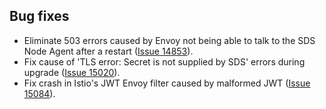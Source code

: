 ## Bug fixes

- Eliminate 503 errors caused by Envoy not being able to talk to the SDS Node Agent after a restart ([Issue 14853](https://github.com/istio/istio/issues/14853)).
- Fix cause of 'TLS error: Secret is not supplied by SDS' errors during upgrade ([Issue 15020](https://github.com/istio/istio/issues/15020)).
- Fix crash in Istio's JWT Envoy filter caused by malformed JWT ([Issue 15084](https://github.com/istio/istio/issues/15084)).
